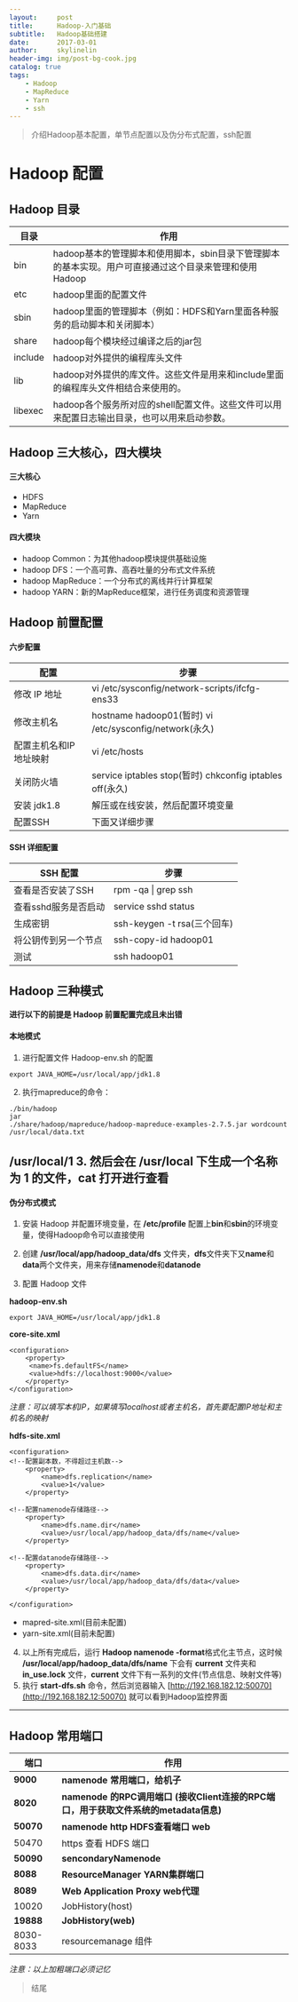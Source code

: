 ```yaml
---
layout:     post
title:      Hadoop-入门基础
subtitle:   Hadoop基础搭建
date:       2017-03-01
author:     skylinelin
header-img: img/post-bg-cook.jpg
catalog: true
tags:
    - Hadoop
    - MapReduce
    - Yarn
    - ssh
---
```


> 介绍Hadoop基本配置，单节点配置以及伪分布式配置，ssh配置

# Hadoop 配置

## Hadoop 目录

目录 | 作用
---|---
bin   | hadoop基本的管理脚本和使用脚本，sbin目录下管理脚本的基本实现。用户可直接通过这个目录来管理和使用Hadoop
etc   | hadoop里面的配置文件
sbin | hadoop里面的管理脚本（例如：HDFS和Yarn里面各种服务的启动脚本和关闭脚本）
share   | hadoop每个模块经过编译之后的jar包
include   | hadoop对外提供的编程库头文件
lib | hadoop对外提供的库文件。这些文件是用来和include里面的编程库头文件相结合来使用的。
libexec   | hadoop各个服务所对应的shell配置文件。这些文件可以用来配置日志输出目录，也可以用来启动参数。

## Hadoop 三大核心，四大模块

#### 三大核心
 - HDFS
 - MapReduce
 - Yarn

#### 四大模块
 - hadoop Common：为其他hadoop模块提供基础设施
 - hadoop DFS：一个高可靠、高吞吐量的分布式文件系统
 - hadoop MapReduce：一个分布式的离线并行计算框架
 - hadoop YARN：新的MapReduce框架，进行任务调度和资源管理

## Hadoop 前置配置

#### 六步配置
配置 | 步骤
---|---
修改 IP 地址 | vi /etc/sysconfig/network-scripts/ifcfg-ens33
修改主机名 | hostname hadoop01(暂时) vi /etc/sysconfig/network(永久)
配置主机名和IP地址映射 | vi /etc/hosts
关闭防火墙 | service iptables stop(暂时)  chkconfig iptables off(永久)
安装 jdk1.8 | 解压或在线安装，然后配置环境变量
配置SSH| 下面又详细步骤

#### SSH 详细配置

SSH 配置 | 步骤
---|---
查看是否安装了SSH | rpm -qa \| grep ssh
查看sshd服务是否启动 | service sshd status
生成密钥 | ssh-keygen -t rsa(三个回车)
将公钥传到另一个节点 | ssh-copy-id hadoop01
测试 | ssh hadoop01

## Hadoop 三种模式

**进行以下的前提是 Hadoop 前置配置完成且未出错**

#### 本地模式

 1. 进行配置文件 Hadoop-env.sh 的配置  

```
export JAVA_HOME=/usr/local/app/jdk1.8
```

 2. 执行mapreduce的命令：

```
./bin/hadoop     
jar   
./share/hadoop/mapreduce/hadoop-mapreduce-examples-2.7.5.jar wordcount   
/usr/local/data.txt
```
 
**/usr/local/1**
 3. 然后会在 **/usr/local** 下生成一个名称为 **1** 的文件，cat 打开进行查看
---

#### 伪分布式模式

 1. 安装 Hadoop 并配置环境变量，在 **/etc/profile** 配置上**bin**和**sbin**的环境变量，使得Hadoop命令可以直接使用

 2. 创建 **/usr/local/app/hadoop_data/dfs** 文件夹，**dfs**文件夹下又**name**和**data**两个文件夹，用来存储**namenode**和**datanode**

 3. 配置 Hadoop 文件   

 **hadoop-env.sh**  

```
export JAVA_HOME=/usr/local/app/jdk1.8
```

 **core-site.xml**

```
<configuration>
	<property>
	 <name>fs.defaultFS</name>
	 <value>hdfs://localhost:9000</value>
	</property>
</configuration>
```
*注意：可以填写本机IP，如果填写localhost或者主机名，首先要配置IP地址和主机名的映射*  

 **hdfs-site.xml**

```
<configuration>
<!--配置副本数，不得超过主机数-->
	<property>
	    <name>dfs.replication</name>
	    <value>1</value>
	</property>

<!--配置namenode存储路径-->
	<property>
        <name>dfs.name.dir</name>
        <value>/usr/local/app/hadoop_data/dfs/name</value>
    </property>

<!--配置datanode存储路径-->
	<property>
        <name>dfs.data.dir</name>
        <value>/usr/local/app/hadoop_data/dfs/data</value>
    </property>

</configuration>
```


 - mapred-site.xml(目前未配置)
 - yarn-site.xml(目前未配置)

 4. 以上所有完成后，运行 **Hadoop namenode -format**格式化主节点，这时候 **/usr/local/app/hadoop_data/dfs/name** 下会有 **current** 文件夹和 **in_use.lock** 文件，**current** 文件下有一系列的文件(节点信息、映射文件等)
 5. 执行 **start-dfs.sh** 命令，然后浏览器输入 [http://192.168.182.12:50070](http://192.168.182.12:50070) 就可以看到Hadoop监控界面
 
 
---

## Hadoop 常用端口


端口 | 作用
---|---
**9000** | **namenode 常用端口，给机子**
**8020** | **namenode 的RPC调用端口 (接收Client连接的RPC端口，用于获取文件系统的metadata信息)**
**50070** | **namenode http HDFS查看端口 web**
50470 | https 查看 HDFS 端口
**50090** | **sencondaryNamenode**
**8088** | **ResourceManager YARN集群端口**
**8089** | **Web Application Proxy web代理**
10020 | JobHistory(host)
**19888** | **JobHistory(web)**
8030-8033 | resourcemanage 组件

*注意：以上加粗端口必须记忆*

> 结尾





